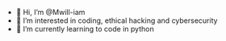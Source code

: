 - 👋 Hi, I’m @Mwill-iam
- 👀 I’m interested in coding, ethical hacking and cybersecurity 
- 🌱 I’m currently learning to code in python

<!---
Mwill-iam/Mwill-iam is a ✨ special ✨ repository because its `README.md` (this file) appears on your GitHub profile.
You can click the Preview link to take a look at your changes.
--->
